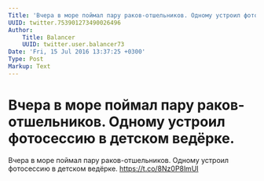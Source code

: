 ```yaml
---
Title: 'Вчера в море поймал пару раков-отшельников. Одному устроил фотосессию в детском ведёрке.'
UUID: twitter.753901273490026496
Author:
    Title: Balancer
    UUID: twitter.user.balancer73
Date: 'Fri, 15 Jul 2016 13:37:25 +0300'
Type: Post
Markup: Text
---
```


# Вчера в море поймал пару раков-отшельников. Одному устроил фотосессию в детском ведёрке.

Вчера в море поймал пару раков-отшельников. Одному устроил
фотосессию в детском ведёрке. https://t.co/8Nz0P8lmUI
